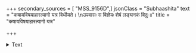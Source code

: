 +++
secondary_sources = [ "MSS_9156D",]
jsonClass = "Subhaashita"
text = "कषायविषयाहारत्यागो यत्र विधीयते।  \nउपवासः स विज्ञेयः शेषं लङ्घनकं विदुः॥"
title = "कषायविषयाहारत्यागो यत्र"

+++

<details><summary>Text</summary>

कषायविषयाहारत्यागो यत्र विधीयते।  
उपवासः स विज्ञेयः शेषं लङ्घनकं विदुः॥
</details>
